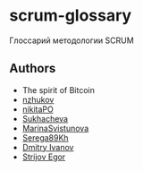 # scrum-glossary
Глоссарий методологии SCRUM



## Authors

- The spirit of Bitcoin
- [nzhukov](https://github.com/nzhukov)
- [nikitaPO](https://github.com/NikitaPO/scrum-glossary)
- [Sukhacheva](https://github.com/Sukhacheva)
- [MarinaSvistunova](https://github.com/MarinaSvistunova)
- [Serega89Kh](https://github.com/Serega89Kh)
- [Dmitry Ivanov](https://github.com/DementedJim)
- [Strijov Egor](https://github.com/strijovegor)
